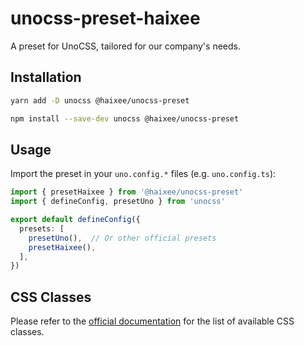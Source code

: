 # unocss-preset-haixee

A preset for UnoCSS, tailored for our company's needs.

## Installation

```bash
yarn add -D unocss @haixee/unocss-preset
```

```bash
npm install --save-dev unocss @haixee/unocss-preset
```

## Usage

Import the preset in your `uno.config.*` files (e.g. `uno.config.ts`):

```ts
import { presetHaixee } from '@haixee/unocss-preset'
import { defineConfig, presetUno } from 'unocss'

export default defineConfig({
  presets: [
    presetUno(),  // Or other official presets
    presetHaixee(),
  ],
})
```

## CSS Classes

<div class="hidden">

Please refer to the [official documentation](https://haixeefrontend.github.io/unocss-preset-haixee) for the list of available CSS classes.

</div>
